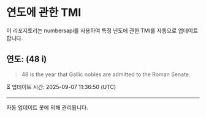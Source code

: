 
# 연도에 관한 TMI

이 리포지토리는 numbersapi를 사용하여 특정 년도에 관한 TMI를 자동으로 업데이트합니다.

## 연도: (48 i)
> 48 is the year that Gallic nobles are admitted to the Roman Senate.

⏳ 업데이트 시간: 2025-09-07 11:36:50 (UTC)

---
자동 업데이트 봇에 의해 관리됩니다.
